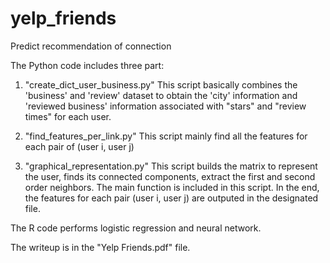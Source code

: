 # yelp_friends
Predict recommendation of connection

The Python code includes three part:

1. "create_dict_user_business.py"
	This script basically combines the 'business' and 'review' dataset to obtain the 'city' information and 'reviewed business' information associated with "stars" and "review times" for each user.

2. "find_features_per_link.py"
	This script mainly find all the features for each pair of (user i, user j)

3. "graphical_representation.py"
	This script builds the matrix to represent the user, finds its connected components, extract the first and second order neighbors. 
	The main function is included in this script. 
	In the end, the features for each pair (user i, user j) are outputed in the designated file.

The R code performs logistic regression and neural network.

The writeup is in the "Yelp Friends.pdf" file.
